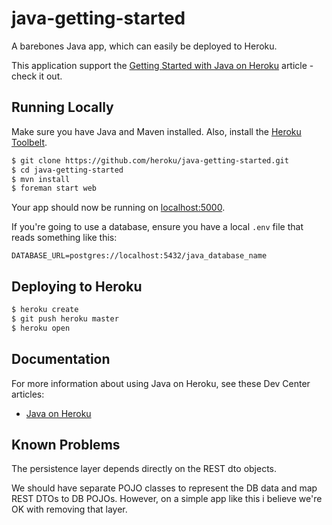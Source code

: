 # java-getting-started

A barebones Java app, which can easily be deployed to Heroku.  

This application support the [Getting Started with Java on Heroku](https://devcenter.heroku.com/articles/getting-started-with-java) article - check it out.

## Running Locally

Make sure you have Java and Maven installed.  Also, install the [Heroku Toolbelt](https://toolbelt.heroku.com/).

```sh
$ git clone https://github.com/heroku/java-getting-started.git
$ cd java-getting-started
$ mvn install
$ foreman start web
```

Your app should now be running on [localhost:5000](http://localhost:5000/).

If you're going to use a database, ensure you have a local `.env` file that reads something like this:

```
DATABASE_URL=postgres://localhost:5432/java_database_name
```

## Deploying to Heroku

```sh
$ heroku create
$ git push heroku master
$ heroku open
```

## Documentation

For more information about using Java on Heroku, see these Dev Center articles:

- [Java on Heroku](https://devcenter.heroku.com/categories/java)

## Known Problems

The persistence layer depends directly on the REST dto objects.

We should have separate POJO classes to represent the DB data and map REST DTOs to DB POJOs.
However, on a simple app like this i believe we're OK with removing that layer.
